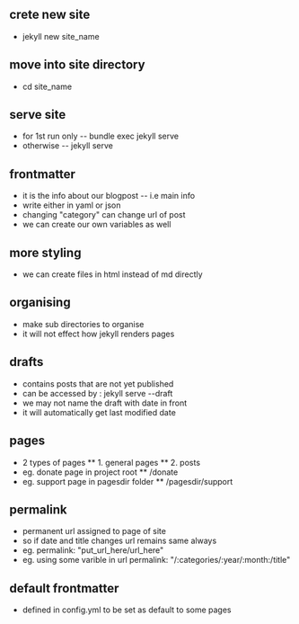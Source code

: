 ## crete new site
* jekyll new site_name
## move into site directory
* cd site_name
## serve site
* for 1st run only -- bundle exec jekyll serve
* otherwise -- jekyll serve

## frontmatter
* it is the info about our blogpost -- i.e main info
* write either in yaml or json
* changing "category" can change url of post
* we can create our own variables as well

## more styling 
* we can create files in html instead of md directly

## organising
* make sub directories to organise
* it will not effect how jekyll renders pages

## drafts
* contains posts that are not yet published
* can be accessed by : jekyll serve --draft
* we may not name the draft with date in front
* it will automatically get last modified date

## pages
* 2 types of pages
** 1. general pages
** 2. posts
* eg. donate page in project root 
** /donate
* eg. support page in pagesdir folder
** /pagesdir/support

## permalink
* permanent url assigned to page of site
* so if date and title changes url remains same always
* eg. permalink: "put_url_here/url_here"
* eg. using some varible in url permalink: "/:categories/:year/:month:/title" 

## default frontmatter
* defined in config.yml to be set as default to some pages
